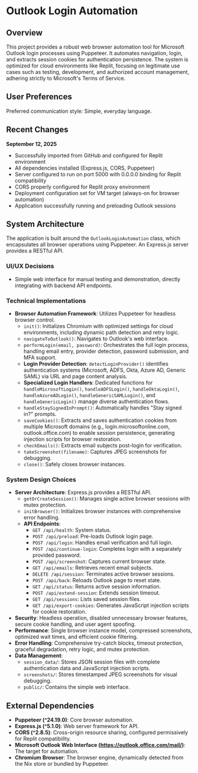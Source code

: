 # Outlook Login Automation

## Overview

This project provides a robust web browser automation tool for Microsoft Outlook login processes using Puppeteer. It automates navigation, login, and extracts session cookies for authentication persistence. The system is optimized for cloud environments like Replit, focusing on legitimate use cases such as testing, development, and authorized account management, adhering strictly to Microsoft's Terms of Service.

## User Preferences

Preferred communication style: Simple, everyday language.

## Recent Changes

**September 12, 2025**
- Successfully imported from GitHub and configured for Replit environment
- All dependencies installed (Express.js, CORS, Puppeteer)
- Server configured to run on port 5000 with 0.0.0.0 binding for Replit compatibility
- CORS properly configured for Replit proxy environment
- Deployment configuration set for VM target (always-on for browser automation)
- Application successfully running and preloading Outlook sessions

## System Architecture

The application is built around the `OutlookLoginAutomation` class, which encapsulates all browser operations using Puppeteer. An Express.js server provides a RESTful API.

### UI/UX Decisions
- Simple web interface for manual testing and demonstration, directly integrating with backend API endpoints.

### Technical Implementations
- **Browser Automation Framework**: Utilizes Puppeteer for headless browser control.
    - `init()`: Initializes Chromium with optimized settings for cloud environments, including dynamic path detection and retry logic.
    - `navigateToOutlook()`: Navigates to Outlook's web interface.
    - `performLogin(email, password)`: Orchestrates the full login process, handling email entry, provider detection, password submission, and MFA support.
    - **Login Provider Detection**: `detectLoginProvider()` identifies authentication systems (Microsoft, ADFS, Okta, Azure AD, Generic SAML) via URL and page content analysis.
    - **Specialized Login Handlers**: Dedicated functions for `handleMicrosoftLogin()`, `handleADFSLogin()`, `handleOktaLogin()`, `handleAzureADLogin()`, `handleGenericSAMLLogin()`, and `handleGenericLogin()` manage diverse authentication flows.
    - `handleStaySignedInPrompt()`: Automatically handles "Stay signed in?" prompts.
    - `saveCookies()`: Extracts and saves authentication cookies from multiple Microsoft domains (e.g., login.microsoftonline.com, outlook.office.com) to enable session persistence, generating injection scripts for browser restoration.
    - `checkEmails()`: Extracts email subjects post-login for verification.
    - `takeScreenshot(filename)`: Captures JPEG screenshots for debugging.
    - `close()`: Safely closes browser instances.

### System Design Choices
- **Server Architecture**: Express.js provides a RESTful API.
    - `getOrCreateSession()`: Manages single active browser sessions with mutex protection.
    - `initBrowser()`: Initializes browser instances with comprehensive error handling.
    - **API Endpoints**:
        - `GET /api/health`: System status.
        - `POST /api/preload`: Pre-loads Outlook login page.
        - `POST /api/login`: Handles email verification and full login.
        - `POST /api/continue-login`: Completes login with a separately provided password.
        - `POST /api/screenshot`: Captures current browser state.
        - `GET /api/emails`: Retrieves recent email subjects.
        - `DELETE /api/session`: Terminates active browser sessions.
        - `POST /api/back`: Reloads Outlook page to reset state.
        - `GET /api/status`: Returns active session information.
        - `POST /api/extend-session`: Extends session timeout.
        - `GET /api/sessions`: Lists saved session files.
        - `GET /api/export-cookies`: Generates JavaScript injection scripts for cookie restoration.
- **Security**: Headless operation, disabled unnecessary browser features, secure cookie handling, and user agent spoofing.
- **Performance**: Single browser instance model, compressed screenshots, optimized wait times, and efficient cookie filtering.
- **Error Handling**: Comprehensive try-catch blocks, timeout protection, graceful degradation, retry logic, and mutex protection.
- **Data Management**:
    - `session_data/`: Stores JSON session files with complete authentication data and JavaScript injection scripts.
    - `screenshots/`: Stores timestamped JPEG screenshots for visual debugging.
    - `public/`: Contains the simple web interface.

## External Dependencies

- **Puppeteer (^24.19.0)**: Core browser automation.
- **Express.js (^5.1.0)**: Web server framework for API.
- **CORS (^2.8.5)**: Cross-origin resource sharing, configured permissively for Replit compatibility.
- **Microsoft Outlook Web Interface (https://outlook.office.com/mail/)**: The target for automation.
- **Chromium Browser**: The browser engine, dynamically detected from the Nix store or bundled by Puppeteer.